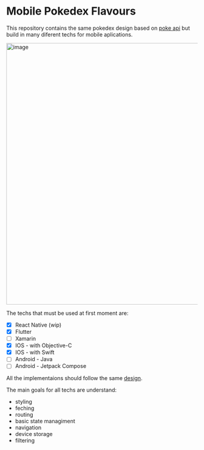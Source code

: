 # Mobile Pokedex Flavours

This repository contains the same pokedex design based on [poke api](https://pokeapi.co/) but build in many diferent techs for mobile aplications.

<img width="688" alt="image" src="https://github.com/thalesgelinger/mobile-pokedex-flavours/assets/55005400/b191f133-e354-4a5c-81b7-fcf52a9f3940">


The techs that must be used at first moment are:
 - [x] React Native (wip)
 - [x] Flutter
 - [ ] Xamarin
 - [x] IOS - with Objective-C
 - [x] IOS - with Swift
 - [ ] Android - Java
 - [ ] Android - Jetpack Compose

All the implementaions should follow the same [design](https://www.figma.com/file/fxFTh7OMH1eQQUdpXCeqKy/Pok%C3%A9dex-(Community)?type=design&node-id=913%3A239&t=DkXBwl6vWtQFQRiR-1).

The main goals for all techs are understand:
  -  styling
  -  feching
  -  routing
  -  basic state managiment
  -  navigation
  -  device storage
  -  filtering
